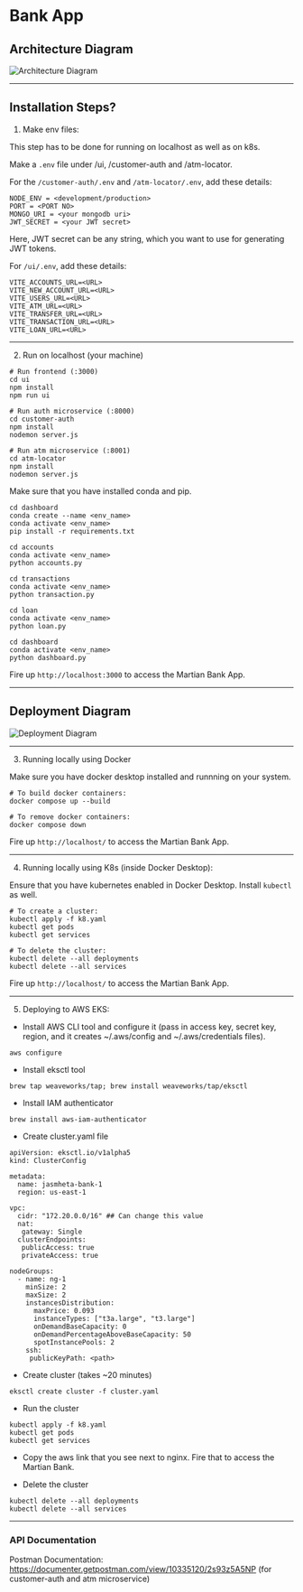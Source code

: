 # Bank App

## Architecture Diagram

![Architecture Diagram](https://drive.google.com/uc?export=view&id=11wVBfu2FNnhEWACRv63rq1XvnUWQQO4-)

---

## Installation Steps?

1. Make env files:

This step has to be done for running on localhost as well as on k8s. 

Make a `.env` file under /ui, /customer-auth and /atm-locator.

For the `/customer-auth/.env` and `/atm-locator/.env`, add these details:

```
NODE_ENV = <development/production>
PORT = <PORT NO>
MONGO_URI = <your mongodb uri>
JWT_SECRET = <your JWT secret>
```
Here, JWT secret can be any string, which you want to use for generating JWT tokens.


For `/ui/.env`, add these details:

```
VITE_ACCOUNTS_URL=<URL>
VITE_NEW_ACCOUNT_URL=<URL>
VITE_USERS_URL=<URL>
VITE_ATM_URL=<URL>
VITE_TRANSFER_URL=<URL>
VITE_TRANSACTION_URL=<URL>
VITE_LOAN_URL=<URL>
```

---

2. Run on localhost (your machine)

```
# Run frontend (:3000)
cd ui
npm install
npm run ui
```

```
# Run auth microservice (:8000)
cd customer-auth
npm install
nodemon server.js
```

```
# Run atm microservice (:8001)
cd atm-locator
npm install
nodemon server.js
```

Make sure that you have installed conda and pip.
```
cd dashboard
conda create --name <env_name>
conda activate <env_name>
pip install -r requirements.txt
```

```
cd accounts
conda activate <env_name>
python accounts.py
```

```
cd transactions
conda activate <env_name>
python transaction.py
```

```
cd loan
conda activate <env_name>
python loan.py
```

```
cd dashboard
conda activate <env_name>
python dashboard.py
```

Fire up `http://localhost:3000` to access the Martian Bank App.

---

## Deployment Diagram

![Deployment Diagram](https://drive.google.com/uc?export=view&id=1fVyWct-WydBdaYkZniQxKDn_XQIUxiR6)

---

3. Running locally using Docker 

Make sure you have docker desktop installed and runnning on your system.

```
# To build docker containers:
docker compose up --build 

# To remove docker containers:
docker compose down
```
Fire up `http://localhost/` to access the Martian Bank App.

---

4. Running locally using K8s (inside Docker Desktop):

Ensure that you have kubernetes enabled in Docker Desktop. Install `kubectl` as well.

```
# To create a cluster:
kubectl apply -f k8.yaml
kubectl get pods
kubectl get services

# To delete the cluster:
kubectl delete --all deployments
kubectl delete --all services
```
Fire up `http://localhost/` to access the Martian Bank App.

--- 

5. Deploying to AWS EKS:

- Install AWS CLI tool and configure it (pass in access key, secret key, region, and it creates ~/.aws/config and ~/.aws/credentials files).
```
aws configure
```

- Install eksctl tool
```
brew tap weaveworks/tap; brew install weaveworks/tap/eksctl
```

- Install IAM authenticator
```
brew install aws-iam-authenticator
```

- Create cluster.yaml file
```
apiVersion: eksctl.io/v1alpha5 
kind: ClusterConfig 
  
metadata: 
  name: jasmheta-bank-1 
  region: us-east-1 
  
vpc: 
  cidr: "172.20.0.0/16" ## Can change this value 
  nat: 
   gateway: Single 
  clusterEndpoints: 
   publicAccess: true 
   privateAccess: true 
  
nodeGroups: 
  - name: ng-1 
    minSize: 2 
    maxSize: 2 
    instancesDistribution: 
      maxPrice: 0.093 
      instanceTypes: ["t3a.large", "t3.large"] 
      onDemandBaseCapacity: 0 
      onDemandPercentageAboveBaseCapacity: 50 
      spotInstancePools: 2 
    ssh: 
     publicKeyPath: <path> 
```

- Create cluster (takes ~20 minutes)
```
eksctl create cluster -f cluster.yaml
```

- Run the cluster
```
kubectl apply -f k8.yaml
kubectl get pods
kubectl get services
```

- Copy the aws link that you see next to nginx. Fire that to access the Martian Bank.

- Delete the cluster
```
kubectl delete --all deployments
kubectl delete --all services
```

---

### API Documentation

Postman Documentation: https://documenter.getpostman.com/view/10335120/2s93z5A5NP
(for customer-auth and atm microservice)